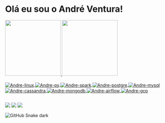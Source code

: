 # Olá eu sou o André Ventura!
<div>
  <a href="https://github.com/rafaballerini">
  <img height="180em" src="https://github-readme-stats.vercel.app/api?username=andreventura02&show_icons=true&theme=graywhite&include_all_commits=true&count_private=true"/>
  <img height="180em" src="https://github-readme-stats.vercel.app/api/top-langs/?username=andreventura02&layout=compact&langs_count=7&theme=graywhite"/>
</div>

<div style="display: inline_block"><br>
  <img align="center" alt="Andre-linux" src="https://img.shields.io/badge/Linux-FCC624?style=for-the-badge&logo=linux&logoColor=black">
  <img align="center" alt="Andre-py" src="https://img.shields.io/badge/Python-14354C?style=for-the-badge&logo=python&logoColor=white">
  <img align="center" alt="Andre-spark" src="https://img.shields.io/badge/Apache_Spark-FFFFFF?style=for-the-badge&logo=apachespark&logoColor=#E35A16">
  <img align="center" alt="Andre-postgre" src="https://img.shields.io/badge/PostgreSQL-316192?style=for-the-badge&logo=postgresql&logoColor=white">
  <img align="center" alt="Andre-mysql" src="https://img.shields.io/badge/MySQL-005C84?style=for-the-badge&logo=mysql&logoColor=white">
  <img align="center" alt="Andre-cassandra" src="https://img.shields.io/badge/Cassandra-1287B1?style=for-the-badge&logo=apache%20cassandra&logoColor=white">
  <img align="center" alt="Andre-mongodb" src="https://img.shields.io/badge/MongoDB-4EA94B?style=for-the-badge&logo=mongodb&logoColor=white">
  <img align="center" alt="Andre-airflow" src="https://img.shields.io/badge/Airflow-017CEE?style=for-the-badge&logo=Apache%20Airflow&logoColor=white">
  <img align="center" alt="Andre-gcp" src="https://img.shields.io/badge/Google_Cloud-4285F4?style=for-the-badge&logo=google-cloud&logoColor=white">
</div>
  
  ##
 
<div>  
  <a href = "mailto:contatorafaballerini@gmail.com"><img src="https://img.shields.io/badge/Gmail-D14836?style=for-the-badge&logo=gmail&logoColor=white" target="_blank"></a>
  <a href="https://www.linkedin.com/in/rafaella-ballerini-45875016a" target="_blank"><img src="https://img.shields.io/badge/-LinkedIn-%230077B5?style=for-the-badge&logo=linkedin&logoColor=white" target="_blank"></a> 
  <a href="https://medium.com/@AndreVenturaa" target="_blank"><img src="https://img.shields.io/badge/Medium-12100E?style=for-the-badge&logo=medium&logoColor=white" target="_blank"></a> 
 
  ![GitHub Snake dark](https://github.com/andreventura02/andreventura02/blob/output/github-contribution-grid-snake.svg)
 
</div>
